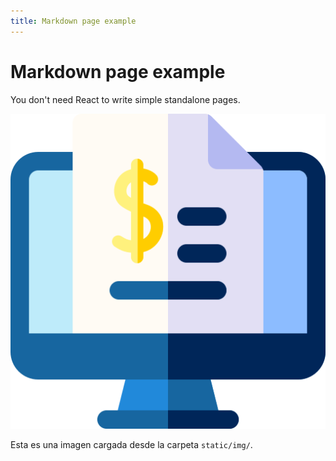 ```yaml
---
title: Markdown page example
---
```


# Markdown page example

You don't need React to write simple standalone pages.

![Logo](/static/img/facturacion.png)

Esta es una imagen cargada desde la carpeta `static/img/`.
